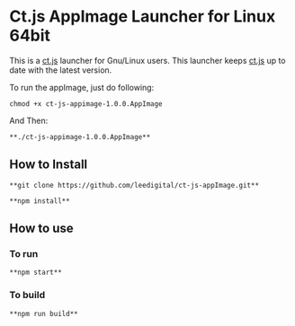 # Ct.js AppImage Launcher for Linux 64bit

This is a [ct.js](https://github.com/ct-js/ct-js.git) launcher for Gnu/Linux users. This launcher keeps [ct.js](https://github.com/ct-js/ct-js.git) up to date with the latest version.

To run the appImage, just do following:

```
chmod +x ct-js-appimage-1.0.0.AppImage
```

And Then:
```
**./ct-js-appimage-1.0.0.AppImage**
```

## How to Install

```
**git clone https://github.com/leedigital/ct-js-appImage.git**
```

```
**npm install**
```

## How to use

### To run

```
**npm start**
```

### To build

```
**npm run build**
```



